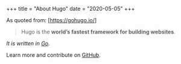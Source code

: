 +++
title = "About Hugo"
date = "2020-05-05"
+++

As quoted from: [https://gohugo.io/]

> Hugo is the **world’s fastest framework for building websites**.

*It is written in [Go](https://github.com/golang/go).*

Learn more and contribute on [GitHub](https://github.com/gohugoio).
